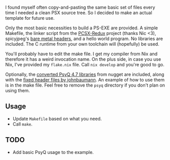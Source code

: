 I found myself often copy-and-pasting the same basic set of files every time I needed a clean PSX source tree. So I decided to make an actual template for future use.

Only the most basic necessities to build a PS-EXE are provided. A simple Makefile, the linker script from the [PCSX-Redux](https://github.com/grumpycoders/pcsx-redux/) project (thanks Nic <3), spicyjpeg's [bare metal headers](https://github.com/spicyjpeg/ps1-bare-metal/tree/main/src/ps1), and a
hello world program. No libraries are included. The C runtime from your own toolchain will (hopefully) be used.

You'll probably have to edit the make file. I get my compiler from Nix and therefore it has a weird invocation name. On the plus side, in case you use Nix, I've provided my `flake.nix` file.
Call `nix develop` and you're good to go.

Optionally, the [converted PsyQ 4.7 libraries](https://github.com/pcsx-redux/nugget/tree/main/psyq) from nugget are included, along with the [fixed header files by johnbaumann](https://github.com/johnbaumann/psyq_include_what_you_use). An example of how to use them is in the make file. Feel free to remove the `psyq` directory if you don't plan on using them.

## Usage
- Update `Makefile` based on what you need.
- Call `make`.

## TODO
- Add basic PsyQ usage to the example.
